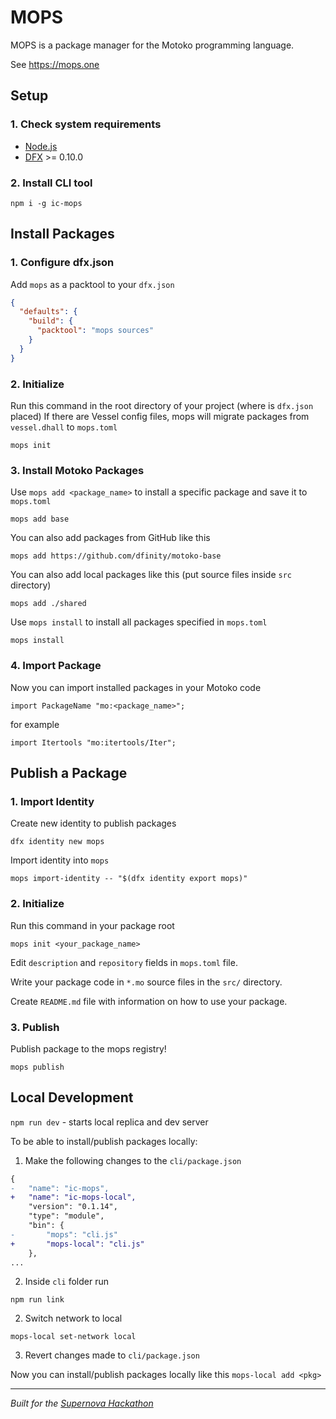 # MOPS

MOPS is a package manager for the Motoko programming language.

See https://mops.one

## Setup

### 1. Check system requirements
- [Node.js](https://nodejs.org/)
- [DFX](https://internetcomputer.org/docs/current/developer-docs/quickstart/local-quickstart) >= 0.10.0

### 2. Install CLI tool
```
npm i -g ic-mops
```

## Install Packages

### 1. Configure dfx.json
Add `mops` as a packtool to your `dfx.json`

```json
{
  "defaults": {
    "build": {
      "packtool": "mops sources"
    }
  }
}
```

### 2. Initialize
Run this command in the root directory of your project (where is `dfx.json` placed)
If there are Vessel config files, mops will migrate packages from `vessel.dhall` to `mops.toml`

```
mops init
```

### 3. Install Motoko Packages
Use `mops add <package_name>` to install a specific package and save it to `mops.toml`

```
mops add base
```

You can also add packages from GitHub like this
```
mops add https://github.com/dfinity/motoko-base
```

You can also add local packages like this (put source files inside `src` directory)
```
mops add ./shared
```

Use `mops install` to install all packages specified in `mops.toml`
```
mops install
```

### 4. Import Package
Now you can import installed packages in your Motoko code

```motoko
import PackageName "mo:<package_name>";
```
for example
```motoko
import Itertools "mo:itertools/Iter";
```

## Publish a Package

### 1. Import Identity
Create new identity to publish packages

```
dfx identity new mops
```

Import identity into `mops`

```
mops import-identity -- "$(dfx identity export mops)"
```

### 2. Initialize
Run this command in your package root

```
mops init <your_package_name>
```

Edit `description` and `repository` fields in `mops.toml` file.

Write your package code in `*.mo` source files in the `src/` directory.

Create `README.md` file with information on how to use your package.

### 3. Publish
Publish package to the mops registry!

```
mops publish
```

## Local Development
`npm run dev` - starts local replica and dev server

To be able to install/publish packages locally:

1. Make the following changes to the `cli/package.json`
```diff
{
-	"name": "ic-mops",
+	"name": "ic-mops-local",
	"version": "0.1.14",
	"type": "module",
	"bin": {
-		"mops": "cli.js"
+		"mops-local": "cli.js"
	},
...
```

2. Inside `cli` folder run
```
npm run link
```

2. Switch network to local
```
mops-local set-network local
```

3. Revert changes made to `cli/package.json`

Now you can install/publish packages locally like this `mops-local add <pkg>`

------------
*Built for the [Supernova Hackathon](https://dfinity.org/supernova/)*
